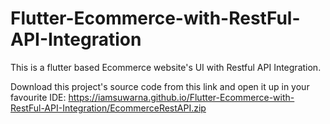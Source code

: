 # Flutter-Ecommerce-with-RestFul-API-Integration
This is a flutter based Ecommerce website's UI with Restful API Integration.

Download this project's source code from this link and open it up in your favourite IDE:  https://iamsuwarna.github.io/Flutter-Ecommerce-with-RestFul-API-Integration/EcommerceRestAPI.zip
